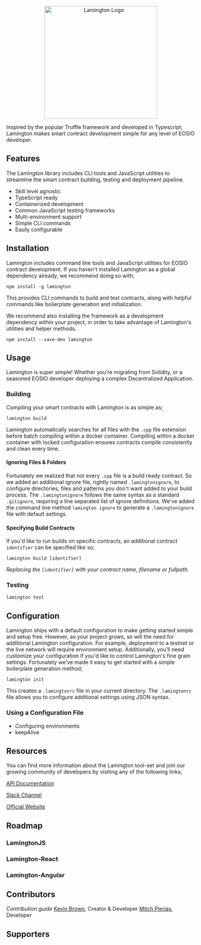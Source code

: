 <p align="center">
    <img src="https://lamington.io/logo.svg" alt="Lamington Logo" width="300"/>
</p>

Inspired by the popular Truffle framework and developed in Typescript, Lamington makes smart contract development simple for any level of EOSIO developer.

## Features

The Lamington library includes CLI tools and JavaScript utilities to streamline the smart contract building, testing and deployment pipeline.

- Skill level agnostic
- TypeScript ready
- Containerized development
- Common JavaScript testing frameworks
- Multi-environment support
- Simple CLI commands
- Easily configurable

## Installation

Lamington includes command line tools and JavaScript utilities for EOSIO contract development. If you haven't installed Lamington as a global dependency already, we recommend doing so with;

```
npm install -g lamington
```

This provides CLI commands to build and test contracts, along with helpful commands like boilerplate generation and initialization.

We recommend also installing the framework as a development dependency within your project, in order to take advantage of Lamington's utilities and helper methods.

```
npm install --save-dev lamington
```

## Usage

Lamington is super simple! Whether you're migrating from Solidity, or a seasoned EOSIO developer deploying a complex Decentralized Application.

### Building

Compiling your smart contracts with Lamington is as simple as;

```
lamington build
```

Lamington automatically searches for all files with the `.cpp` file extension before batch compiling within a docker container. Compiling within a docker container with locked configuration ensures contracts compile consistently and clean every time.

#### Ignoring Files & Folders

Fortunately we realized that not every `.cpp` file is a build ready contract. So we added an additional ignore file, rightly named `.lamingtonignore`, to configure directories, files and patterns you don't want added to your build process. The `.lamingtonignore` follows the same syntax as a standard `.gitignore`, requiring a line separated list of ignore definitions. We've added the command line method `lamington ignore` to generate a `.lamingtonignore` file with default settings.

#### Specifying Build Contracts

If you'd like to run builds on specific contracts, an additional contract `identifier` can be specified like so;

```
lamington build [identifier]
```

_Replacing the `[identifier]` with your contract name, filename or fullpath._

### Testing

```
lamington test
```

## Configuration

Lamington ships with a default configuration to make getting started simple and setup free. However, as your project grows, so will the need for additional Lamington configuration. For example, deployment to a testnet or the live network will require environment setup. Additionally, you'll need customize your configuration if you'd like to control Lamington's fine grain settings. Fortunately we've made it easy to get started with a simple boilerplate generation method;

```
lamington init
```

This creates a `.lamingtonrc` file in your current directory. The `.lamingtonrc` file allows you to configure additional settings using JSON syntax.

### Using a Configuration File

- Configuring environments
- keepAlive

## Resources

You can find more information about the Lamington tool-set and join our growing community of developers by visiting any of the following links;

[API Documentation](https://docs.lamington.dev)

[Slack Channel]()

[Official Website](https://lamington.dev)

## Roadmap

### LamingtonJS

### Lamington-React

### Lamington-Angular

## Contributors

_Contribution guide_
[Kevin Brown](https://github.com/thekevinbrown), Creator & Developer
[Mitch Pierias](https://github.com/MitchPierias), Developer

## Supporters
